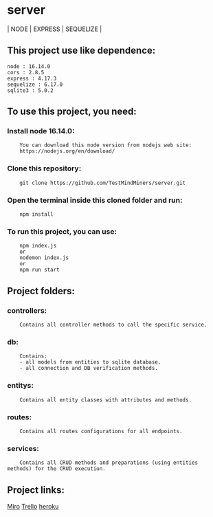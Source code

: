 # server
| NODE | EXPRESS | SEQUELIZE |


## This project use like dependence:

````
node : 16.14.0
cors : 2.8.5
express : 4.17.3
sequelize : 6.17.0
sqlite3 : 5.0.2
````

## To use this project, you need:

### Install node 16.14.0:

```
    You can download this node version from nodejs web site:
    https://nodejs.org/en/download/
```

### Clone this repository:

```
    git clone https://github.com/TestMindMiners/server.git
```

### Open the terminal inside this cloned folder and run:

```
    npm install
```

### To run this project, you can use:

```
    npm index.js
    or
    nodemon index.js
    or 
    npm run start
```

## Project folders:

### controllers:

```
    Contains all controller methods to call the specific service.
```

### db:

```
    Contains:
    - all models from entities to sqlite database.
    - all connection and DB verification methods.
```

### entitys:

```
    Contains all entity classes with attributes and methods.
```

### routes:

```
    Contains all routes configurations for all endpoints.
```

### services:

```
    Contains all CRUD methods and preparations (using entities methods) for the CRUD execution.
```

## Project links:

[Miro](https://miro.com/app/board/uXjVOJ_gH7w=/?invite_link_id=245127349888)
[Trello](https://trello.com/invite/b/A11AQHkK/4f83871db3e51970aa73af3d74fd0172/mindminers-test)
[heroku](https://mindminerstestserver.herokuapp.com/)